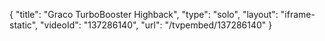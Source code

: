 {
    "title": "Graco TurboBooster Highback",
    "type": "solo",
    "layout": "iframe-static",
    "videoId": "137286140",
    "url": "\/tvpembed\/137286140"
}